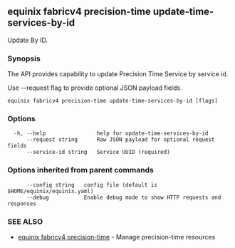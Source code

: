## equinix fabricv4 precision-time update-time-services-by-id

Update By ID.

### Synopsis

The API provides capability to update Precision Time Service by service id.

Use --request flag to provide optional JSON payload fields.

```
equinix fabricv4 precision-time update-time-services-by-id [flags]
```

### Options

```
  -h, --help                help for update-time-services-by-id
      --request string      Raw JSON payload for optional request fields
      --service-id string   Service UUID (required)
```

### Options inherited from parent commands

```
      --config string   config file (default is $HOME/equinix/equinix.yaml)
      --debug           Enable debug mode to show HTTP requests and responses
```

### SEE ALSO

* [equinix fabricv4 precision-time](equinix_fabricv4_precision-time.md)	 - Manage precision-time resources

